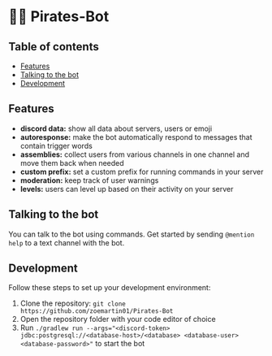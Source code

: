 # 🏴‍☠️ Pirates-Bot

## Table of contents
* [Features](#features)
* [Talking to the bot](#talking-to-the-bot)
* [Development](#development)

## Features
* **discord data:** show all data about servers, users or emoji
* **autoresponse:** make the bot automatically respond to messages that contain trigger words
* **assemblies:** collect users from various channels in one channel and move them back when needed
* **custom prefix:** set a custom prefix for running commands in your server
* **moderation:** keep track of user warnings
* **levels:** users can level up based on their activity on your server

## Talking to the bot
You can talk to the bot using commands. Get started by sending `@mention help` to a text channel with the bot. 

## Development
Follow these steps to set up your development environment:
1. Clone the repository: `git clone https://github.com/zoemartin01/Pirates-Bot`
2. Open the repository folder with your code editor of choice
3. Run `./gradlew run --args="<discord-token> jdbc:postgresql://<database-host>/<database> <database-user> <database-password>"` to start the bot

